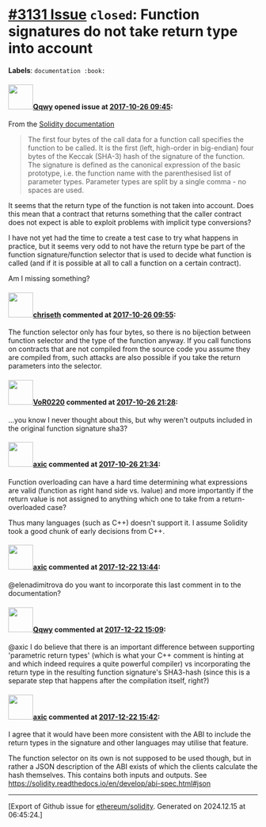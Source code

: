 # [\#3131 Issue](https://github.com/ethereum/solidity/issues/3131) `closed`: Function signatures do not take return type into account
**Labels**: `documentation :book:`


#### <img src="https://avatars.githubusercontent.com/u/5345745?u=8231426ac9f0297794c83747bd4c879fb06972d9&v=4" width="50">[Qqwy](https://github.com/Qqwy) opened issue at [2017-10-26 09:45](https://github.com/ethereum/solidity/issues/3131):

From the [Solidity documentation](http://solidity.readthedocs.io/en/develop/abi-spec.html?highlight=signature#function-selector)

> The first four bytes of the call data for a function call specifies the function to be called. It is the first (left, high-order in big-endian) four bytes of the Keccak (SHA-3) hash of the signature of the function. The signature is defined as the canonical expression of the basic prototype, i.e. the function name with the parenthesised list of parameter types. Parameter types are split by a single comma - no spaces are used.

It seems that the return type of the function is not taken into account. Does this mean that a contract that returns something that the caller contract does not expect is able to exploit problems with implicit type conversions?

I have not yet had the time to create a test case to try what happens in practice, but it seems very odd to
 not have the return type be part of the function signature/function selector that is used to decide what function is called (and if it is possible at all to call a function on a certain contract).

Am I missing something?

#### <img src="https://avatars.githubusercontent.com/u/9073706?v=4" width="50">[chriseth](https://github.com/chriseth) commented at [2017-10-26 09:55](https://github.com/ethereum/solidity/issues/3131#issuecomment-339614743):

The function selector only has four bytes, so there is no bijection between function selector and the type of the function anyway. If you call functions on contracts that are not compiled from the source code you assume they are compiled from, such attacks are also possible if you take the return parameters into the selector.

#### <img src="https://avatars.githubusercontent.com/u/7756785?u=2893ea91743ac89ee3846d1f5c7209720e834129&v=4" width="50">[VoR0220](https://github.com/VoR0220) commented at [2017-10-26 21:28](https://github.com/ethereum/solidity/issues/3131#issuecomment-339806396):

...you know I never thought about this, but why weren't outputs included in the original function signature sha3?

#### <img src="https://avatars.githubusercontent.com/u/20340?v=4" width="50">[axic](https://github.com/axic) commented at [2017-10-26 21:34](https://github.com/ethereum/solidity/issues/3131#issuecomment-339807807):

Function overloading can have a hard time determining what expressions are valid (function as right hand side vs. lvalue) and more importantly if the return value is not assigned to anything which one to take from a return-overloaded case?

Thus many languages (such as C++) doesn't support it. I assume Solidity took a good chunk of early decisions from C++.

#### <img src="https://avatars.githubusercontent.com/u/20340?v=4" width="50">[axic](https://github.com/axic) commented at [2017-12-22 13:44](https://github.com/ethereum/solidity/issues/3131#issuecomment-353600997):

@elenadimitrova do you want to incorporate this last comment in to the documentation?

#### <img src="https://avatars.githubusercontent.com/u/5345745?u=8231426ac9f0297794c83747bd4c879fb06972d9&v=4" width="50">[Qqwy](https://github.com/Qqwy) commented at [2017-12-22 15:09](https://github.com/ethereum/solidity/issues/3131#issuecomment-353615983):

@axic I do believe that there is an important difference between supporting 'parametric return types' (which is what your C++ comment is hinting at and which indeed requires a quite powerful compiler) vs incorporating the return type in the resulting function signature's SHA3-hash (since this is a separate step that happens after the compilation itself, right?)

#### <img src="https://avatars.githubusercontent.com/u/20340?v=4" width="50">[axic](https://github.com/axic) commented at [2017-12-22 15:42](https://github.com/ethereum/solidity/issues/3131#issuecomment-353622159):

I agree that it would have been more consistent with the ABI to include the return types in the signature and other languages may utilise that feature.

The function selector on its own is not supposed to be used though, but in rather a JSON description of the ABI exists of which the clients calculate the hash themselves. This contains both inputs and outputs. See https://solidity.readthedocs.io/en/develop/abi-spec.html#json


-------------------------------------------------------------------------------



[Export of Github issue for [ethereum/solidity](https://github.com/ethereum/solidity). Generated on 2024.12.15 at 06:45:24.]
